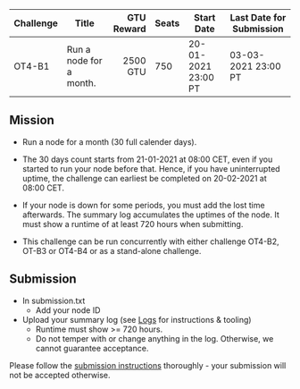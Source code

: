 | Challenge | Title | GTU Reward | Seats | Start Date | Last Date for Submission  |
| -         | -     |          -:| -     |-           | -                         |
| OT4-B1    | Run a node for a month.           | 2500 GTU | 750 | 20-01-2021 23:00 PT | 03-03-2021 23:00 PT |
##

## Mission

- Run a node for a month (30 full calender days).

- The 30 days count starts from 21-01-2021 at 08:00 CET, even if you started to run your node before that. Hence, if you have uninterrupted uptime, the challenge can earliest be completed on 20-02-2021 at 08:00 CET.

- If your node is down for some periods, you must add the lost time afterwards. The summary log accumulates the uptimes of the node. It must show a runtime of at least 720 hours when submitting.

- This challenge can be run concurrently with either challenge OT4-B2, OT-B3 or OT4-B4 or as a stand-alone challenge. 


## Submission

- In submission.txt
  - Add your node ID
- Upload your summary log (see [Logs](/logs.md) for instructions & tooling)
  - Runtime must show >= 720 hours.
  - Do not temper with or change anything in the log. Otherwise, we cannot guarantee acceptance.

Please follow the [submission instructions](/submission-process.md) thoroughly - your submission will not be accepted otherwise.
